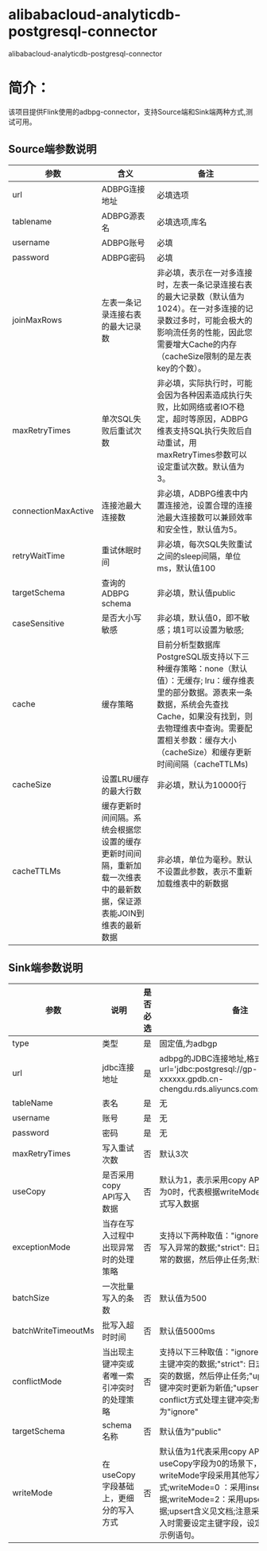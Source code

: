 # alibabacloud-analyticdb-postgresql-connector
alibabacloud-analyticdb-postgresql-connector

简介：
====
该项目提供Flink使用的adbpg-connector，支持Source端和Sink端两种方式,测试可用。

Source端参数说明
-------

参数 | 含义 | 备注
---- | ----- | ------
url | ADBPG连接地址 | 必填选项
tablename | ADBPG源表名 | 必填选项,库名
username | ADBPG账号 | 必填
password | ADBPG密码 | 必填
joinMaxRows | 左表一条记录连接右表的最大记录数 | 非必填，表示在一对多连接时，左表一条记录连接右表的最大记录数（默认值为1024）。在一对多连接的记录数过多时，可能会极大的影响流任务的性能，因此您需要增大Cache的内存（cacheSize限制的是左表key的个数）。
maxRetryTimes | 单次SQL失败后重试次数 | 非必填，实际执行时，可能会因为各种因素造成执行失败，比如网络或者IO不稳定，超时等原因，ADBPG维表支持SQL执行失败后自动重试，用maxRetryTimes参数可以设定重试次数。默认值为3。
connectionMaxActive | 连接池最大连接数 | 非必填，ADBPG维表中内置连接池，设置合理的连接池最大连接数可以兼顾效率和安全性，默认值为5。
retryWaitTime | 重试休眠时间 | 非必填，每次SQL失败重试之间的sleep间隔，单位ms，默认值100
targetSchema | 查询的ADBPG schema | 非必填，默认值public
caseSensitive | 是否大小写敏感 | 非必填，默认值0，即不敏感；填1可以设置为敏感;
cache | 缓存策略 | 目前分析型数据库PostgreSQL版支持以下三种缓存策略：none（默认值）：无缓存; lru：缓存维表里的部分数据。源表来一条数据，系统会先查找Cache，如果没有找到，则去物理维表中查询。需要配置相关参数：缓存大小（cacheSize）和缓存更新时间间隔（cacheTTLMs)
cacheSize | 设置LRU缓存的最大行数 | 非必填，默认为10000行
cacheTTLMs | 缓存更新时间间隔。系统会根据您设置的缓存更新时间间隔，重新加载一次维表中的最新数据，保证源表能JOIN到维表的最新数据 | 非必填，单位为毫秒。默认不设置此参数，表示不重新加载维表中的新数据


Sink端参数说明
-------

参数 | 说明 |  是否必选  | 备注
---- | ----- | ------ | ------
type | 类型 | 是 | 固定值,为adbgp
url | jdbc连接地址 | 是 | adbpg的JDBC连接地址,格式为：url='jdbc:postgresql://gp-xxxxxx.gpdb.cn-chengdu.rds.aliyuncs.com:5432/postgres'.
tableName | 表名 | 是 | 无
username | 账号 | 是 | 无
password | 密码 | 是 | 无
maxRetryTimes | 写入重试次数 | 否 | 默认3次
useCopy | 是否采用copy API写入数据 | 否 | 默认为1，表示采用copy API方式写入;当取值为0时，代表根据writeMode字段采用其他方式写入数据
exceptionMode | 当存在写入过程中出现异常时的处理策略 | 否 | 支持以下两种取值："ignore": 忽略出现导致写入异常的数据;"strict": 日志记录导致写入异常的数据，然后停止任务;默认取值为"ignore"
batchSize | 一次批量写入的条数 | 否 | 默认值为500
batchWriteTimeoutMs | 批写入超时时间 | 否 | 默认值5000ms
conflictMode | 当出现主键冲突或者唯一索引冲突时的处理策略 | 否 | 支持以下三种取值："ignore": 忽略出现导致主键冲突的数据;"strict": 日志记录导致主键冲突的数据，然后停止任务;"update":当出现主键冲突时更新为新值;"upsert": 以insert on conflict方式处理主键冲突;默认取值为"ignore"
targetSchema | schema名称 | 否 | 默认值为"public"
writeMode | 在useCopy字段基础上，更细分的写入方式 | 否 | 默认值为1代表采用copy API写入数据;在useCopy字段为0的场景下，可以设定writeMode字段采用其他写入方式;writeMode=0 ：采用insert方式写入数据;writeMode=2：采用upsert方式写入数据;upsert含义见文档;注意采用upsert方式写入时需要设定主键字段，设定主键的方式参考示例语句。
